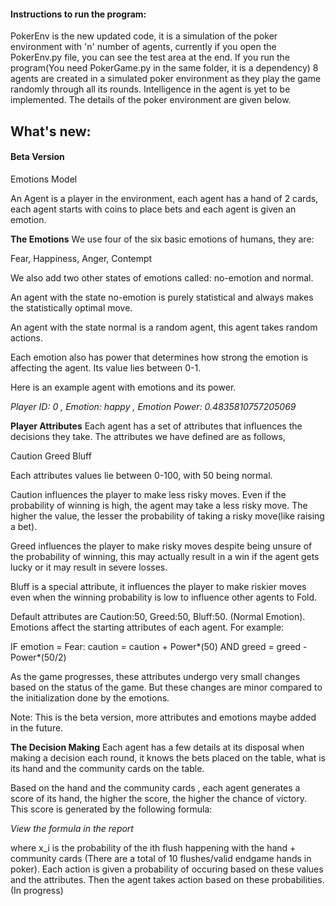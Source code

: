 #### Instructions to run the program:


PokerEnv is the new updated code, it is a simulation of the poker environment with 'n' number of agents, currently if you open the PokerEnv.py file, you can see the test area at the end. If you run the program(You need PokerGame.py in the same folder, it is a dependency) 8 agents are created in a simulated poker environment as they play the game randomly through all its rounds. Intelligence in the agent is yet to be implemented.
The details of the poker environment are given below.







## What's new:

#### Beta Version

Emotions Model

An Agent is a player in the environment, each agent has a hand of 2 cards, each agent starts with coins to place bets and each agent is given an emotion.

**The Emotions**
We use four of the six basic emotions of humans, they are:

Fear, Happiness, Anger, Contempt

We also add two other states of emotions called: no-emotion and normal.


An agent with the state no-emotion is purely statistical and always makes the statistically optimal move.


An agent with the state normal is a random agent, this agent takes random actions.


Each emotion also has power that determines how strong the emotion is affecting the agent. Its value lies between 0-1.

Here is an example agent with emotions and its power.

*Player ID: 0 , Emotion: happy , Emotion Power: 0.4835810757205069*

**Player Attributes**
Each agent has a set of attributes that influences the decisions they take. The attributes we have defined are as follows,



Caution
Greed
Bluff


Each attributes values lie between 0-100, with 50 being normal.

Caution influences the player to make less risky moves. Even if the probability of winning is high, the agent may take a less risky move. The higher the value, the lesser the probability of taking a risky move(like raising a bet).

Greed influences the player to make risky moves despite being unsure of the probability of winning, this may actually result in a win if the agent gets lucky or it may result in severe losses.

Bluff is a special attribute, it influences the player to make riskier moves even when the winning probability is low to influence other agents to Fold.

Default attributes are Caution:50, Greed:50, Bluff:50. (Normal Emotion). Emotions affect the starting attributes of each agent. For example:


IF emotion = Fear:
caution = caution + Power*(50)
AND 
greed = greed - Power*(50/2)

As the game progresses, these attributes undergo very small changes based on the status of the game. But these changes are minor compared to the initialization done by the emotions.

Note: This is the beta version, more attributes and emotions maybe added in the future.

**The Decision Making**
Each agent has a few details at its disposal when making a decision each round, it knows the bets placed on the table, what is its hand and the community cards on the table. 

Based on the hand and the community cards , each agent generates a score of its hand, the higher the score, the higher the chance of victory. This score is generated by the following formula:

*View the formula in the report*


where x_i is the probability of the ith flush happening with the hand + community cards (There are a total of 10 flushes/valid endgame hands in poker).
Each action is given a probability of occuring based on these values and the attributes. Then the agent takes action based on these probabilities.(In progress)
















